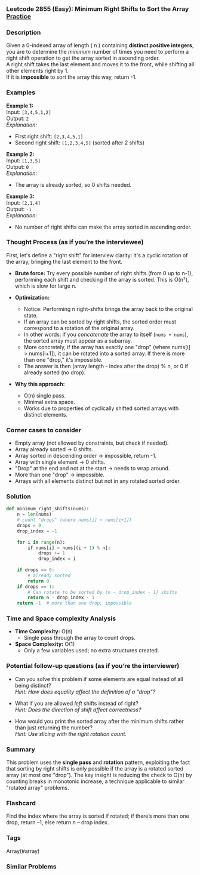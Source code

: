 ### Leetcode 2855 (Easy): Minimum Right Shifts to Sort the Array [Practice](https://leetcode.com/problems/minimum-right-shifts-to-sort-the-array)

### Description  
Given a 0-indexed array of length \( n \) containing **distinct positive integers**, you are to determine the *minimum* number of times you need to perform a right shift operation to get the array sorted in ascending order.  
A right shift takes the last element and moves it to the front, while shifting all other elements right by 1.  
If it is **impossible** to sort the array this way, return -1.

### Examples  

**Example 1:**  
Input: `[3,4,5,1,2]`  
Output: `2`  
*Explanation:*
- First right shift: `[2,3,4,5,1]`
- Second right shift: `[1,2,3,4,5]` (sorted after 2 shifts)

**Example 2:**  
Input: `[1,3,5]`  
Output: `0`  
*Explanation:*
- The array is already sorted, so 0 shifts needed.

**Example 3:**  
Input: `[2,1,4]`  
Output: `-1`  
*Explanation:*
- No number of right shifts can make the array sorted in ascending order.

### Thought Process (as if you’re the interviewee)  

First, let's define a "right shift" for interview clarity: it's a cyclic rotation of the array, bringing the last element to the front.  

- **Brute force:** Try every possible number of right shifts (from 0 up to n-1), performing each shift and checking if the array is sorted. This is O(n²), which is slow for large n.

- **Optimization:**  
  - Notice: Performing n right-shifts brings the array back to the original state.
  - If an array can be sorted by right shifts, the sorted order must correspond to a rotation of the original array.
  - In other words: if you *concatenate* the array to itself (`nums + nums`), the sorted array must appear as a subarray.
  - More concretely, if the array has exactly one "drop" (where nums[i] > nums[i+1]), it can be rotated into a sorted array. If there is more than one "drop," it's impossible.
  - The answer is then (array length - index after the drop) % n, or 0 if already sorted (no drop).

- **Why this approach:**  
  - O(n) single pass.
  - Minimal extra space.
  - Works due to properties of cyclically shifted sorted arrays with distinct elements.

### Corner cases to consider  
- Empty array (not allowed by constraints, but check if needed).
- Array already sorted → 0 shifts.
- Array sorted in descending order → impossible, return -1.
- Array with single element → 0 shifts.
- "Drop" at the end and not at the start → needs to wrap around.
- More than one "drop" → impossible.
- Arrays with all elements distinct but not in any rotated sorted order.

### Solution

```python
def minimum_right_shifts(nums):
    n = len(nums)
    # count "drops" (where nums[i] > nums[i+1])
    drops = 0
    drop_index = -1
    
    for i in range(n):
        if nums[i] > nums[(i + 1) % n]:
            drops += 1
            drop_index = i
    
    if drops == 0:
        # already sorted
        return 0
    if drops == 1:
        # Can rotate to be sorted by (n - drop_index - 1) shifts
        return n - drop_index - 1
    return -1  # more than one drop, impossible
```

### Time and Space complexity Analysis  

- **Time Complexity:** O(n)  
  - Single pass through the array to count drops.
- **Space Complexity:** O(1)  
  - Only a few variables used; no extra structures created.

### Potential follow-up questions (as if you’re the interviewer)  

- Can you solve this problem if some elements are equal instead of all being distinct?  
  *Hint: How does equality affect the definition of a "drop"?*

- What if you are allowed *left* shifts instead of right?  
  *Hint: Does the direction of shift affect correctness?*

- How would you print the sorted array after the minimum shifts rather than just returning the number?  
  *Hint: Use slicing with the right rotation count.*

### Summary
This problem uses the **single pass** and **rotation** pattern, exploiting the fact that sorting by right shifts is only possible if the array is a rotated sorted array (at most one "drop"). The key insight is reducing the check to O(n) by counting breaks in monotonic increase, a technique applicable to similar "rotated array" problems.


### Flashcard
Find the index where the array is sorted if rotated; if there’s more than one drop, return –1, else return n – drop index.

### Tags
Array(#array)

### Similar Problems
